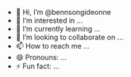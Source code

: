 - 👋 Hi, I’m @bennsongideonne
- 👀 I’m interested in ...
- 🌱 I’m currently learning ...
- 💞️ I’m looking to collaborate on ...
- 📫 How to reach me ...
- 😄 Pronouns: ...
- ⚡ Fun fact: ...

<!---
bennsongideonne/bennsongideonne is a ✨ special ✨ repository because its `README.md` (this file) appears on your GitHub profile.
You can click the Preview link to take a look at your changes.
--->
